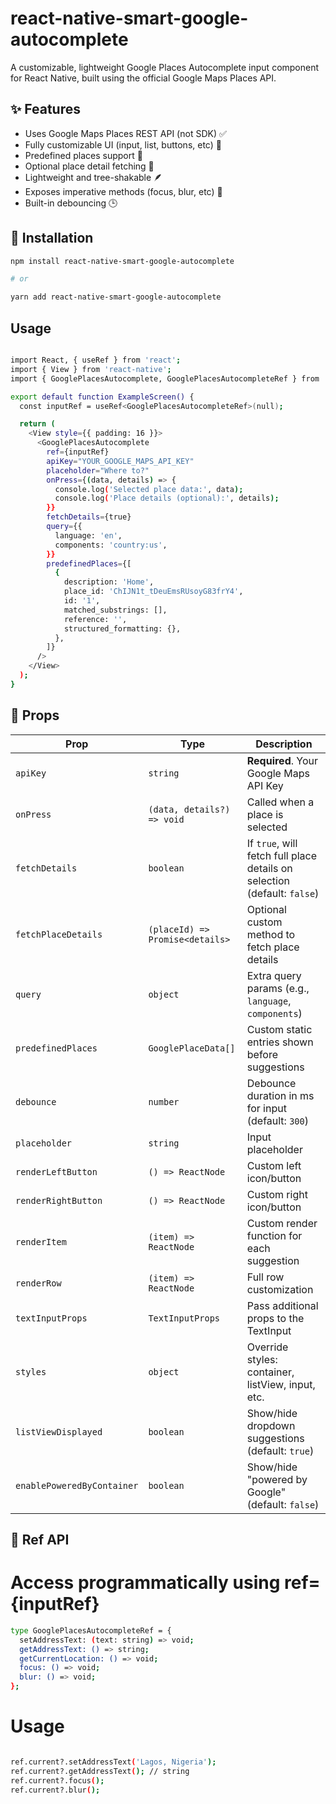 # react-native-smart-google-autocomplete

A customizable, lightweight Google Places Autocomplete input component for React Native, built using the official Google Maps Places API.

## ✨ Features

- Uses Google Maps Places REST API (not SDK) ✅
- Fully customizable UI (input, list, buttons, etc) 🎨
- Predefined places support 📍
- Optional place detail fetching 📌
- Lightweight and tree-shakable 🪶
- Exposes imperative methods (focus, blur, etc) 🧠
- Built-in debouncing 🕒

## 🚀 Installation

```bash
npm install react-native-smart-google-autocomplete

# or

yarn add react-native-smart-google-autocomplete
```

## Usage

```bash

import React, { useRef } from 'react';
import { View } from 'react-native';
import { GooglePlacesAutocomplete, GooglePlacesAutocompleteRef } from 'react-native-smart-google-autocomplete';

export default function ExampleScreen() {
  const inputRef = useRef<GooglePlacesAutocompleteRef>(null);

  return (
    <View style={{ padding: 16 }}>
      <GooglePlacesAutocomplete
        ref={inputRef}
        apiKey="YOUR_GOOGLE_MAPS_API_KEY"
        placeholder="Where to?"
        onPress={(data, details) => {
          console.log('Selected place data:', data);
          console.log('Place details (optional):', details);
        }}
        fetchDetails={true}
        query={{
          language: 'en',
          components: 'country:us',
        }}
        predefinedPlaces={[
          {
            description: 'Home',
            place_id: 'ChIJN1t_tDeuEmsRUsoyG83frY4',
            id: '1',
            matched_substrings: [],
            reference: '',
            structured_formatting: {},
          },
        ]}
      />
    </View>
  );
}
```

## 📘 Props


| Prop                       | Type                            | Description                                                              |
| -------------------------- | ------------------------------- | ------------------------------------------------------------------------ |
| `apiKey`                   | `string`                        | **Required**. Your Google Maps API Key                                   |
| `onPress`                  | `(data, details?) => void`      | Called when a place is selected                                          |
| `fetchDetails`             | `boolean`                       | If `true`, will fetch full place details on selection (default: `false`) |
| `fetchPlaceDetails`        | `(placeId) => Promise<details>` | Optional custom method to fetch place details                            |
| `query`                    | `object`                        | Extra query params (e.g., `language`, `components`)                      |
| `predefinedPlaces`         | `GooglePlaceData[]`             | Custom static entries shown before suggestions                           |
| `debounce`                 | `number`                        | Debounce duration in ms for input (default: `300`)                       |
| `placeholder`              | `string`                        | Input placeholder                                                        |
| `renderLeftButton`         | `() => ReactNode`               | Custom left icon/button                                                  |
| `renderRightButton`        | `() => ReactNode`               | Custom right icon/button                                                 |
| `renderItem`               | `(item) => ReactNode`           | Custom render function for each suggestion                               |
| `renderRow`                | `(item) => ReactNode`           | Full row customization                                                   |
| `textInputProps`           | `TextInputProps`                | Pass additional props to the TextInput                                   |
| `styles`                   | `object`                        | Override styles: container, listView, input, etc.                        |
| `listViewDisplayed`        | `boolean`                       | Show/hide dropdown suggestions (default: `true`)                         |
| `enablePoweredByContainer` | `boolean`                       | Show/hide "powered by Google" (default: `false`)                         |


## 🧠 Ref API

# Access programmatically using ref={inputRef}

```bash
type GooglePlacesAutocompleteRef = {
  setAddressText: (text: string) => void;
  getAddressText: () => string;
  getCurrentLocation: () => void;
  focus: () => void;
  blur: () => void;
};
```
# Usage

```bash

ref.current?.setAddressText('Lagos, Nigeria');
ref.current?.getAddressText(); // string
ref.current?.focus();
ref.current?.blur();

